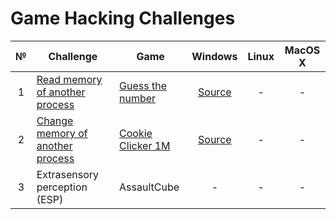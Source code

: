 # Game Hacking Challenges

| № | Challenge                        | Game             | Windows | Linux | MacOS X |
|:-:|----------------------------------|------------------|:-------:|:-----:|:-------:|
| 1 | [Read memory of another process](challenges/read-process-memory.md) | [Guess the number](games/guess-the-number) | [Source](hacks/read-memory) | - | - |
| 2 | [Change memory of another process](challenges/write-process-memory.md) | [Cookie Clicker 1M](games/cookie-clicker-1m) | [Source](hacks/write-memory) | - | - |
| 3 | Extrasensory perception (ESP) | AssaultCube | - | - | - |
